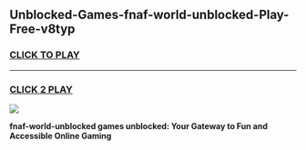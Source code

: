 
## Unblocked-Games-fnaf-world-unblocked-Play-Free-v8typ
<h3>
<a href="https://premium76.site?title=fnaf-world-unblocked&ref=10A">CLICK TO PLAY</a></h3>
<hr>

<h3>
<a href="https://premium76.site?title=fnaf-world-unblocked&ref=10A">CLICK 2 PLAY</a>
  
</h3>

<a href="https://premium76.site?title=fnaf-world-unblocked&ref=10A"><img src="https://clearcache.store/games.png"></a>


**fnaf-world-unblocked games unblocked: Your Gateway to Fun and Accessible Online Gaming**
